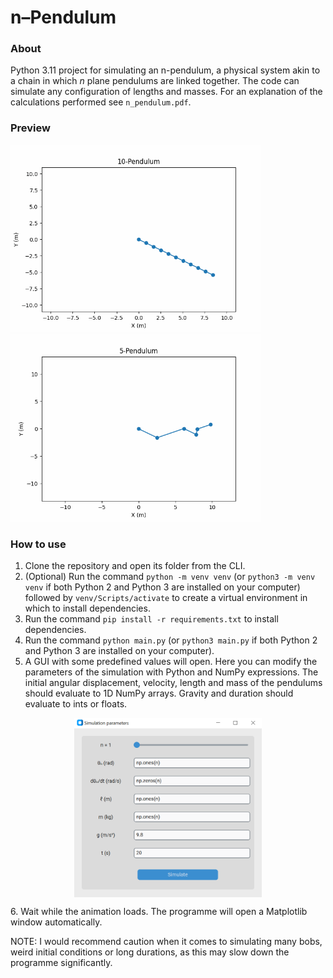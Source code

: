 # n&ndash;Pendulum
### About
Python 3.11 project for simulating an n-pendulum, a physical system akin to a chain in which $n$ plane pendulums are linked together. The code can simulate any configuration of lengths and masses. For an explanation of the calculations performed see `n_pendulum.pdf`.

### Preview
<img src="preview1.gif" width="400"/> <img src="preview2.gif" width="400"/> 

### How to use
1. Clone the repository and open its folder from the CLI.
1. (Optional) Run the command `python -m venv venv` (or `python3 -m venv venv` if both Python 2 and Python 3 are installed on your computer) followed by `venv/Scripts/activate` to create a virtual environment in which to install dependencies.
1. Run the command `pip install -r requirements.txt` to install dependencies.
1. Run the command `python main.py` (or `python3 main.py` if both Python 2 and Python 3 are installed on your computer).
1. A GUI with some predefined values will open. Here you can modify the parameters of the simulation with Python and NumPy expressions. The initial angular displacement, velocity, length and mass of the pendulums should evaluate to 1D NumPy arrays. Gravity and duration should evaluate to ints or floats.
<p align="center"> <img src="preview3.PNG" align="center" width="300"/> </p>
6. Wait while the animation loads. The programme will open a Matplotlib window automatically.

NOTE: I would recommend caution when it comes to simulating many bobs, weird initial conditions or long durations, as this may slow down the programme significantly.